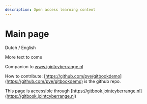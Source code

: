 ```yaml
---
description: Open access learning content
---
```


# Main page

Dutch / English



More text to come

Companion to www.jointcyberrange.nl

How to contribute: [https://github.com/pve/gitbookdemo](https://github.com/pve/gitbookdemo) is the github repo.

This page is accessible through [https://gitbook.jointcyberrange.nl](https://gitbook.jointcyberrange.nl)
